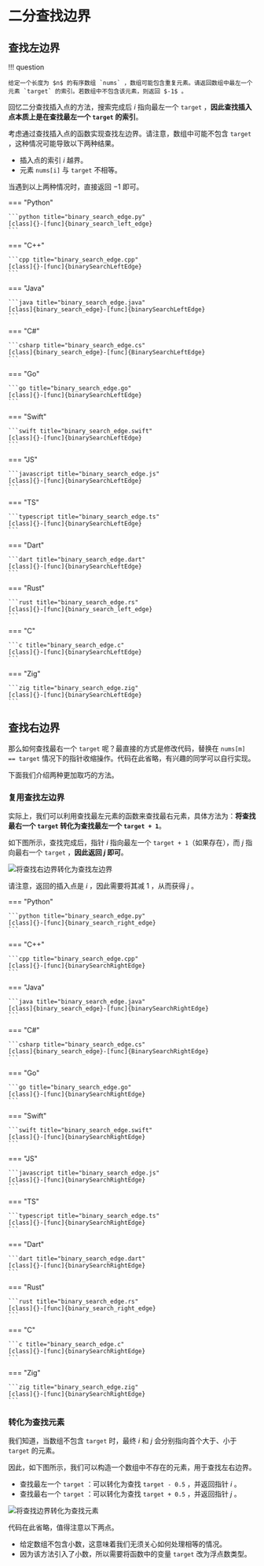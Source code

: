 # 二分查找边界

## 查找左边界

!!! question

    给定一个长度为 $n$ 的有序数组 `nums` ，数组可能包含重复元素。请返回数组中最左一个元素 `target` 的索引。若数组中不包含该元素，则返回 $-1$ 。

回忆二分查找插入点的方法，搜索完成后 $i$ 指向最左一个 `target` ，**因此查找插入点本质上是在查找最左一个 `target` 的索引**。

考虑通过查找插入点的函数实现查找左边界。请注意，数组中可能不包含 `target` ，这种情况可能导致以下两种结果。

- 插入点的索引 $i$ 越界。
- 元素 `nums[i]` 与 `target` 不相等。

当遇到以上两种情况时，直接返回 $-1$ 即可。

=== "Python"

    ```python title="binary_search_edge.py"
    [class]{}-[func]{binary_search_left_edge}
    ```

=== "C++"

    ```cpp title="binary_search_edge.cpp"
    [class]{}-[func]{binarySearchLeftEdge}
    ```

=== "Java"

    ```java title="binary_search_edge.java"
    [class]{binary_search_edge}-[func]{binarySearchLeftEdge}
    ```

=== "C#"

    ```csharp title="binary_search_edge.cs"
    [class]{binary_search_edge}-[func]{BinarySearchLeftEdge}
    ```

=== "Go"

    ```go title="binary_search_edge.go"
    [class]{}-[func]{binarySearchLeftEdge}
    ```

=== "Swift"

    ```swift title="binary_search_edge.swift"
    [class]{}-[func]{binarySearchLeftEdge}
    ```

=== "JS"

    ```javascript title="binary_search_edge.js"
    [class]{}-[func]{binarySearchLeftEdge}
    ```

=== "TS"

    ```typescript title="binary_search_edge.ts"
    [class]{}-[func]{binarySearchLeftEdge}
    ```

=== "Dart"

    ```dart title="binary_search_edge.dart"
    [class]{}-[func]{binarySearchLeftEdge}
    ```

=== "Rust"

    ```rust title="binary_search_edge.rs"
    [class]{}-[func]{binary_search_left_edge}
    ```

=== "C"

    ```c title="binary_search_edge.c"
    [class]{}-[func]{binarySearchLeftEdge}
    ```

=== "Zig"

    ```zig title="binary_search_edge.zig"
    [class]{}-[func]{binarySearchLeftEdge}
    ```

## 查找右边界

那么如何查找最右一个 `target` 呢？最直接的方式是修改代码，替换在 `nums[m] == target` 情况下的指针收缩操作。代码在此省略，有兴趣的同学可以自行实现。

下面我们介绍两种更加取巧的方法。

### 复用查找左边界

实际上，我们可以利用查找最左元素的函数来查找最右元素，具体方法为：**将查找最右一个 `target` 转化为查找最左一个 `target + 1`**。

如下图所示，查找完成后，指针 $i$ 指向最左一个 `target + 1`（如果存在），而 $j$ 指向最右一个 `target` ，**因此返回 $j$ 即可**。

![将查找右边界转化为查找左边界](binary_search_edge.assets/binary_search_right_edge_by_left_edge.png)

请注意，返回的插入点是 $i$ ，因此需要将其减 $1$ ，从而获得 $j$ 。

=== "Python"

    ```python title="binary_search_edge.py"
    [class]{}-[func]{binary_search_right_edge}
    ```

=== "C++"

    ```cpp title="binary_search_edge.cpp"
    [class]{}-[func]{binarySearchRightEdge}
    ```

=== "Java"

    ```java title="binary_search_edge.java"
    [class]{binary_search_edge}-[func]{binarySearchRightEdge}
    ```

=== "C#"

    ```csharp title="binary_search_edge.cs"
    [class]{binary_search_edge}-[func]{BinarySearchRightEdge}
    ```

=== "Go"

    ```go title="binary_search_edge.go"
    [class]{}-[func]{binarySearchRightEdge}
    ```

=== "Swift"

    ```swift title="binary_search_edge.swift"
    [class]{}-[func]{binarySearchRightEdge}
    ```

=== "JS"

    ```javascript title="binary_search_edge.js"
    [class]{}-[func]{binarySearchRightEdge}
    ```

=== "TS"

    ```typescript title="binary_search_edge.ts"
    [class]{}-[func]{binarySearchRightEdge}
    ```

=== "Dart"

    ```dart title="binary_search_edge.dart"
    [class]{}-[func]{binarySearchRightEdge}
    ```

=== "Rust"

    ```rust title="binary_search_edge.rs"
    [class]{}-[func]{binary_search_right_edge}
    ```

=== "C"

    ```c title="binary_search_edge.c"
    [class]{}-[func]{binarySearchRightEdge}
    ```

=== "Zig"

    ```zig title="binary_search_edge.zig"
    [class]{}-[func]{binarySearchRightEdge}
    ```

### 转化为查找元素

我们知道，当数组不包含 `target` 时，最终 $i$ 和 $j$ 会分别指向首个大于、小于 `target` 的元素。

因此，如下图所示，我们可以构造一个数组中不存在的元素，用于查找左右边界。

- 查找最左一个 `target` ：可以转化为查找 `target - 0.5` ，并返回指针 $i$ 。
- 查找最右一个 `target` ：可以转化为查找 `target + 0.5` ，并返回指针 $j$ 。

![将查找边界转化为查找元素](binary_search_edge.assets/binary_search_edge_by_element.png)

代码在此省略，值得注意以下两点。

- 给定数组不包含小数，这意味着我们无须关心如何处理相等的情况。
- 因为该方法引入了小数，所以需要将函数中的变量 `target` 改为浮点数类型。
